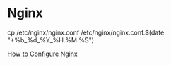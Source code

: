 # Nginx
cp /etc/nginx/nginx.conf /etc/nginx/nginx.conf.$(date "+%b_%d_%Y_%H.%M.%S")

[How to Configure Nginx](https://linode.com/docs/web-servers/nginx/how-to-configure-nginx/#introduction-to-syntax)
